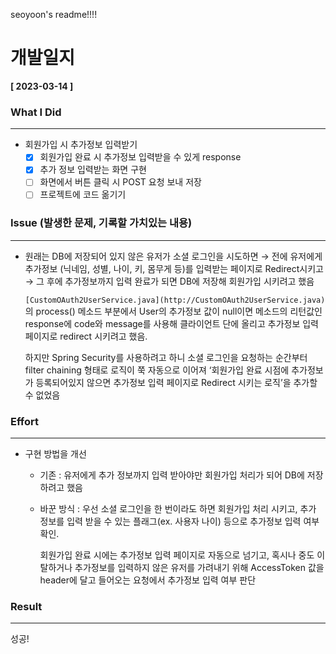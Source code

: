 seoyoon's readme!!!!

# 개발일지

**[ 2023-03-14 ]**

### What I Did
---
- 회원가입 시 추가정보 입력받기
    - [x]  회원가입 완료 시 추가정보 입력받을 수 있게 response
    - [x]  추가 정보 입력받는 화면 구현
    - [ ]  화면에서 버튼 클릭 시 POST 요청 보내 저장
    - [ ]  프로젝트에 코드 옮기기

### Issue (발생한 문제, 기록할 가치있는 내용)
---

- 원래는 DB에 저장되어 있지 않은 유저가 소셜 로그인을 시도하면 → 전에 유저에게 추가정보 (닉네임, 성별, 나이, 키, 몸무게 등)를 입력받는 페이지로 Redirect시키고 → 그 후에 추가정보까지 입력 완료가 되면 DB에 저장해 회원가입 시키려고 했음
    
    `[CustomOAuth2UserService.java](http://CustomOAuth2UserService.java)` 의 process() 메소드 부분에서 User의 추가정보 값이 null이면 메소드의 리턴값인 response에 code와 message를 사용해 클라이언트 단에 올리고 추가정보 입력 페이지로 redirect 시키려고 했음. 
    
    하지만 Spring Security를 사용하려고 하니 소셜 로그인을 요청하는 순간부터 filter chaining 형태로 로직이 쭉 자동으로 이어져 ‘회원가입 완료 시점에 추가정보가 등록되어있지 않으면 추가정보 입력 페이지로 Redirect 시키는 로직’을 추가할 수 없었음


### Effort
---
- 구현 방법을 개선
    - 기존 : 유저에게 추가 정보까지 입력 받아야만 회원가입 처리가 되어 DB에 저장하려고 했음
    - 바꾼 방식 : 우선 소셜 로그인을 한 번이라도 하면 회원가입 처리 시키고, 추가 정보를 입력 받을 수 있는 플래그(ex. 사용자 나이) 등으로 추가정보 입력 여부 확인.
        
        회원가입 완료 시에는 추가정보 입력 페이지로 자동으로 넘기고, 혹시나 중도 이탈하거나 추가정보를 입력하지 않은 유저를 가려내기 위해 AccessToken 값을 header에 달고 들어오는 요청에서 추가정보 입력 여부 판단


### Result
---
성공!
